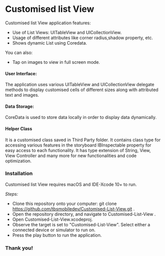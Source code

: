 # **Customised list View**

Customised list View application features:

  - Use of List Views: UITableView and UICollectionView.
  - Usage of different attributes like corner radius,shadow property, etc.
  - Shows dynamic List using Coredata.

You can also:
  - Tap on images to view in full screen mode.
  
#### User Interface:
The application uses various UITableView and UICollectionView delegate methods to display customised cells of different sizes along with attributed text and images.
 
#### Data Storage:
CoreData is used to store data locally in order to display data dynamically.

#### Helper Class
It is a customised class saved in Third Party folder. It contains class type for accessing various features in the storyboard IBInspectable property for easy access to each functionality. It has type extension of String, View, View Controller and many more for new functionalities and code optimization. 

### Installation
Customised list View requires macOS and IDE-Xcode 10+ to run.

 *Steps:*

- Clone this repository onto your computer: git clone https://github.com/tbsmobiledev/Customised-List-View.git .
- Open the repository directory, and navigate to Customised-List-View .
- Open Customised-List-View.xcodeproj.
- Observe the target is set to "Customised-List-View". Select either a connected device or simulator to run on.
- Press the play button to run the application.


### Thank you!

